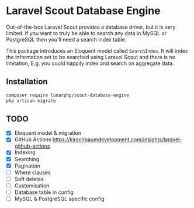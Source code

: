 # Laravel Scout Database Engine

Out-of-the-box Laravel Scout provides a database driver, but it is very limited. If you want to truly be able to search any data in MySQL or PostgreSQL then you'll need a search index table.

This package introduces an Eloquent model called `SearchIndex`. It will index the information set to be searched using Laravel Scout and there is no limitation, E.g. you could happily index and search on aggregate data.

## Installation

```sh
composer require lunarphp/scout-database-engine
php artisan migrate
```

## TODO

- [x] Eloquent model & migration
- [x] GitHub Actions https://kirschbaumdevelopment.com/insights/laravel-github-actions
- [x] Indexing
- [x] Searching
- [x] Pagination
- [ ] Where clauses
- [ ] Soft deletes
- [ ] Customisation
- [ ] Database table in config
- [ ] MySQL & PostgreSQL specific config

